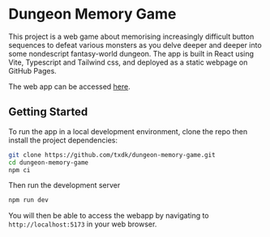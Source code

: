# Dungeon Memory Game

This project is a web game about memorising increasingly difficult button sequences to defeat various monsters as you delve deeper and deeper into some nondescript fantasy-world dungeon. The app is built in React using Vite, Typescript and Tailwind css, and deployed as a static webpage on GitHub Pages.

The web app can be accessed [here](https://txdk.github.io/dungeon-memory-game/).

## Getting Started

To run the app in a local development environment, clone the repo then install the project dependencies:
```sh
git clone https://github.com/txdk/dungeon-memory-game.git
cd dungeon-memory-game
npm ci
```

Then run the development server
```sh
npm run dev
```

You will then be able to access the webapp by navigating to `http://localhost:5173` in your web browser.